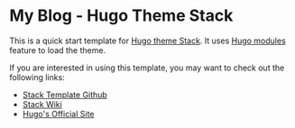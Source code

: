 # My Blog - Hugo Theme __Stack__ 
This is a quick start template for [Hugo theme Stack](https://github.com/CaiJimmy/hugo-theme-stack). It uses [Hugo modules](https://gohugo.io/hugo-modules/) feature to load the theme.

If you are interested in using this template, you may want to check out the following links:
* [Stack Template Github](https://github.com/CaiJimmy/hugo-theme-stack)
* [Stack Wiki](https://stack.jimmycai.com/)
* [Hugo's Official Site](https://gohugo.io/)